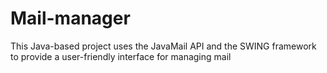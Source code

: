 # Mail-manager
This Java-based project uses the JavaMail API and the SWING framework to provide a user-friendly interface for managing mail
